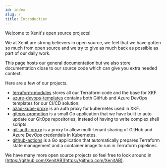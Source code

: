 ```yaml
---
id: index
slug: /
title: Introduction
---
```


Welcome to Xenit's open source projects!

We at Xenit are strong believers in open source, we feel that we have gotten so much from open source
and we try to give as much back as possible as part of our daily work.

This page hosts our general documentation but we also store documentation close to our source code
which can give you extra needed context.

Here are a few of our projects.

- [terraform-modules](https://github.com/xenitab/terraform-modules) stores all our Terraform code and the base for XKF.
- [azure-devops-templates](https://github.com/XenitAB/azure-devops-templates) contains both GitHub and Azure DevOps templates for our CI/CD solution.
- [azad-kube-proxy](https://github.com/XenitAB/azad-kube-proxy) is an auth proxy for kubernetes used in XKF.
- [gitops-promotion](https://github.com/XenitAB/gitops-promotion) is a small Go application that we have built to auto update our GitOps repositories, instead of having to write complex shell scripts.
- [git-auth-proxy](https://github.com/XenitAB/git-auth-proxy) is a proxy to allow multi-tenant sharing of GitHub and Azure DevOps credentials in Kubernetes.
- [github-actions](https://github.com/XenitAB/github-actions) is a Go application that automatically prepares Terraform state management and a container image to run in Terraform pipelines.

We have many more open source projects so feel free to look around in [https://github.com/XenitAB](https://github.com/XenitAB).
